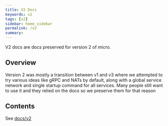 ```yaml
---
title: V2 Docs
keywords: v2
tags: [v2]
sidebar: home_sidebar
permalink: /v2
summary:
---
```


V2 docs are docs preserved for version 2 of micro.

## Overview

Version 2 was mostly a transition between v1 and v3 where we attempted to try various ideas like gRPC and NATs by default, 
along with a global service network and single startup command for all services. Many people still want to use it and 
they relied on the docs so we preserve them for that reason

## Contents

See [docs/v2](https://github.com/micro/micro/tree/master/docs/v2)
